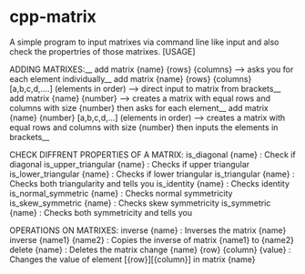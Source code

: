 # cpp-matrix
A simple program to input matrixes via command line like input and also check the propertries of those matrixes.
[USAGE]

ADDING MATRIXES:__
add matrix {name} {rows} {columns} --> asks you for each element individually__
add matrix {name} {rows} {columns} [a,b,c,d,....] (elements in order) --> direct input to matrix from brackets__
add matrix {name} {number} --> creates a matrix with equal rows and columns with size {number} then asks for each element__
add matrix {name} {number} [a,b,c,d,...] (elements in order) --> creates a matrix with equal rows and columns with size {number} then inputs the elements in brackets__

CHECK DIFFRENT PROPERTIES OF A MATRIX:
is_diagonal {name} : Check if diagonal
is_upper_triangular {name} : Checks if upper triangular
is_lower_triangular {name} : Checks if lower triangular
is_triangular {name} : Checks both triangularity and tells you
is_identity {name} : Checks identity
is_normal_symmetric {name} :  Checks normal symmetricity
is_skew_symmetric {name} : Checks skew symmetricity
is_symmetric {name} :  Checks both symmetricity and tells you

OPERATIONS ON MATRIXES:
inverse {name} : Inverses the matrix {name}
inverse {name1} {name2} :  Copies the inverse of matrix {name1} to {name2}
delete {name} : Deletes the matrix
change {name} {row} {column} {value} : Changes the value of element [{row}][{column}] in matrix {name}
